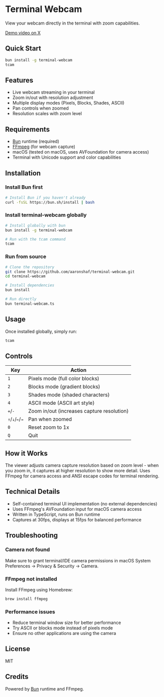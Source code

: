 # Terminal Webcam

View your webcam directly in the terminal with zoom capabilities.

[Demo video on X](https://x.com/aaronshaf/status/1953585142771101964)


## Quick Start

```bash
bun install -g terminal-webcam
tcam
```

## Features

- Live webcam streaming in your terminal
- Zoom in/out with resolution adjustment
- Multiple display modes (Pixels, Blocks, Shades, ASCII)
- Pan controls when zoomed
- Resolution scales with zoom level

## Requirements

- [Bun](https://bun.sh) runtime (required)
- [FFmpeg](https://ffmpeg.org) (for webcam capture)
- macOS (tested on macOS, uses AVFoundation for camera access)
- Terminal with Unicode support and color capabilities

## Installation

### Install Bun first

```bash
# Install Bun if you haven't already
curl -fsSL https://bun.sh/install | bash
```

### Install terminal-webcam globally

```bash
# Install globally with bun
bun install -g terminal-webcam

# Run with the tcam command
tcam
```

### Run from source

```bash
# Clone the repository
git clone https://github.com/aaronshaf/terminal-webcam.git
cd terminal-webcam

# Install dependencies
bun install

# Run directly
bun terminal-webcam.ts
```

## Usage

Once installed globally, simply run:

```bash
tcam
```

## Controls

| Key | Action |
|-----|--------|
| `1` | Pixels mode (full color blocks) |
| `2` | Blocks mode (gradient blocks) |
| `3` | Shades mode (shaded characters) |
| `4` | ASCII mode (ASCII art style) |
| `+`/`-` | Zoom in/out (increases capture resolution) |
| `↑`/`↓`/`←`/`→` | Pan when zoomed |
| `0` | Reset zoom to 1x |
| `Q` | Quit |

## How it Works

The viewer adjusts camera capture resolution based on zoom level - when you zoom in, it captures at higher resolution to show more detail. Uses FFmpeg for camera access and ANSI escape codes for terminal rendering.

## Technical Details

- Self-contained terminal UI implementation (no external dependencies)
- Uses FFmpeg's AVFoundation input for macOS camera access
- Written in TypeScript, runs on Bun runtime
- Captures at 30fps, displays at 15fps for balanced performance

## Troubleshooting

### Camera not found
Make sure to grant terminal/IDE camera permissions in macOS System Preferences → Privacy & Security → Camera.

### FFmpeg not installed
Install FFmpeg using Homebrew:
```bash
brew install ffmpeg
```

### Performance issues
- Reduce terminal window size for better performance
- Try ASCII or blocks mode instead of pixels mode
- Ensure no other applications are using the camera


## License

MIT

## Credits

Powered by [Bun](https://bun.sh) runtime and FFmpeg.